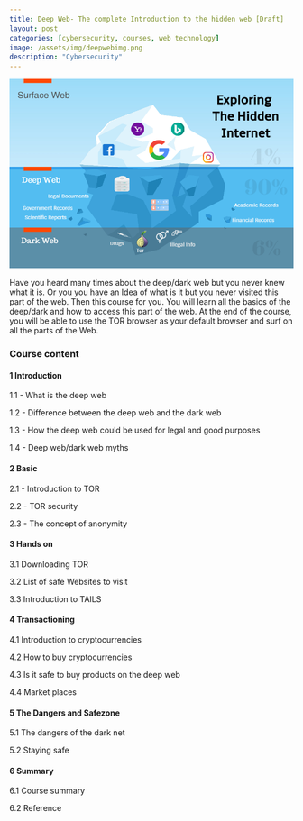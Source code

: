 ```yaml
---
title: Deep Web- The complete Introduction to the hidden web [Draft]
layout: post
categories: [cybersecurity, courses, web technology]
image: /assets/img/deepwebimg.png
description: "Cybersecurity"
---
```

![google chrome](/assets/img/deepwebimg.png)

Have you heard many times about the deep/dark web but you never knew what it is. Or you you have an Idea of what is it but you never visited this part of the web. Then this course for you. You will learn all the basics of the deep/dark and how to access this part of the web. At the end of the course, you will be able to use the TOR browser as your default browser and surf on all the parts of the Web.

### Course content
#### 1 Introduction
1.1 - What is the deep web

1.2 - Difference between the deep web and the dark web

1.3 - How the deep web could be used for legal and good purposes

1.4 - Deep web/dark web myths

#### 2 Basic 
2.1 - Introduction to TOR

2.2 - TOR security

2.3 - The concept of anonymity

#### 3 Hands on
3.1 Downloading TOR

3.2 List of safe Websites to visit

3.3 Introduction to TAILS

#### 4 Transactioning
4.1 Introduction to cryptocurrencies

4.2 How to buy cryptocurrencies

4.3 Is it safe to buy products on the deep web

4.4 Market places

#### 5 The Dangers and Safezone
5.1 The dangers of the dark net

5.2 Staying safe

#### 6 Summary
6.1 Course summary

6.2 Reference